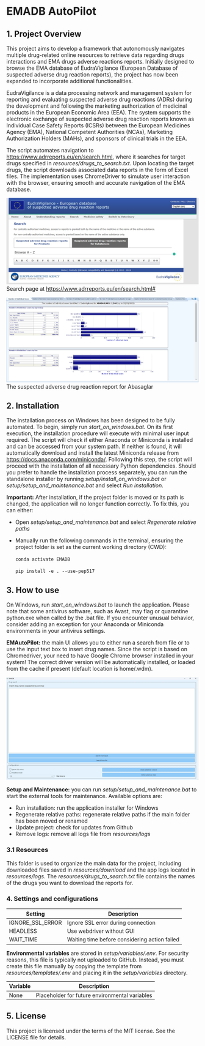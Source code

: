 # EMADB AutoPilot

## 1. Project Overview
This project aims to develop a framework that autonomously navigates multiple drug-related online resources to retrieve data regarding drugs interactions and EMA drugs adverse reactions reports. Initially designed to browse the EMA database of EudraVigilance (European Database of suspected adverse drug reaction reports), the project has now been expanded to incorporate additional functionalities.

EudraVigilance is a data processing network and management system for reporting and evaluating suspected adverse drug reactions (ADRs) during the development and following the marketing authorization of medicinal products in the European Economic Area (EEA). The system supports the electronic exchange of suspected adverse drug reaction reports known as Individual Case Safety Reports (ICSRs) between the European Medicines Agency (EMA), National Competent Authorities (NCAs), Marketing Authorization Holders (MAHs), and sponsors of clinical trials in the EEA.

The script automates navigation to https://www.adrreports.eu/en/search.html, where it searches for target drugs specified in *resources/drugs_to_search.txt*. Upon locating the target drugs, the script downloads associated data reports in the form of Excel files. The implementation uses ChromeDriver to simulate user interaction with the browser, ensuring smooth and accurate navigation of the EMA database.

![Homepage](EMADB/commons/assets/EUDRA_home.jpg)
Search page at https://www.adrreports.eu/en/search.html#

![Drug_report](EMADB/commons/assets/EUDRA_drug_page.jpg)
The suspected adverse drug reaction report for Abasaglar


## 2. Installation
The installation process on Windows has been designed to be fully automated. To begin, simply run *start_on_windows.bat.* On its first execution, the installation procedure will execute with minimal user input required. The script will check if either Anaconda or Miniconda is installed and can be accessed from your system path. If neither is found, it will automatically download and install the latest Miniconda release from https://docs.anaconda.com/miniconda/. Following this step, the script will proceed with the installation of all necessary Python dependencies. Should you prefer to handle the installation process separately, you can run the standalone installer by running *setup/install_on_windows.bat* or *setup/setup_and_maintenance.bat* and select *Run installation*.  

**Important:** After installation, if the project folder is moved or its path is changed, the application will no longer function correctly. To fix this, you can either:

- Open *setup/setup_and_maintenance.bat* and select *Regenerate relative paths* 
- Manually run the following commands in the terminal, ensuring the project folder is set as the current working directory (CWD):

    `conda activate EMADB`

    `pip install -e . --use-pep517` 

## 3. How to use
On Windows, run *start_on_windows.bat* to launch the application. Please note that some antivirus software, such as Avast, may flag or quarantine python.exe when called by the .bat file. If you encounter unusual behavior, consider adding an exception for your Anaconda or Miniconda environments in your antivirus settings.

**EMAutoPilot:** the main UI allows you to either run a search from file or to use the input text box to insert drug names. Since the script is based on Chromedriver, your need to have Google Chrome browser installed in your system! The correct driver version will be automatically installed, or loaded from the cache if present (default location is home/.wdm).

![main_UI](EMADB/commons/assets/main_window.jpg)


**Setup and Maintenance:** you can run *setup/setup_and_maintenance.bat* to start the external tools for maintenance. Available options are:
- Run installation: run the application installer for Windows
- Regenerate relative paths: regenerate relative paths if the main folder has been moved or renamed
- Update project: check for updates from Github
- Remove logs: remove all logs file from *resources/logs*

### 3.1 Resources
This folder is used to organize the main data for the project, including downloaded files saved in *resources/download* and the app logs located in *resources/logs*. The *resources/drugs_to_search.txt* file contains the names of the drugs you want to download the reports for.  

### 4. Settings and configurations

| Setting                | Description                                                    |
|------------------------|----------------------------------------------------------------|
| IGNORE_SSL_ERROR       | Ignore SSL error during connection                             |
| HEADLESS               | Use webdriver without GUI                                      |
| WAIT_TIME              | Waiting time before considering action failed                  |


**Environmental variables** are stored in *setup/variables/.env*. For security reasons, this file is typically not uploaded to GitHub. Instead, you must create this file manually by copying the template from *resources/templates/.env* and placing it in the *setup/variables* directory.

| Variable              | Description                                              |
|-----------------------|----------------------------------------------------------|
| None                  | Placeholder for future environmental variables           |


## 5. License
This project is licensed under the terms of the MIT license. See the LICENSE file for details.

